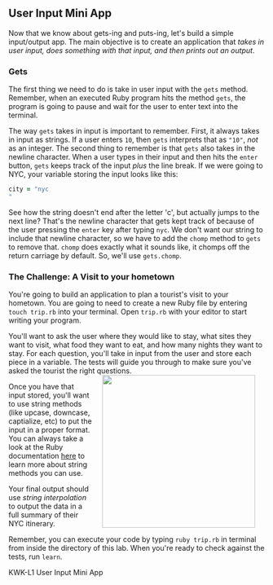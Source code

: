 ## User Input Mini App
Now that we know about gets-ing and puts-ing, let's build a simple input/output app. The main objective is to create an application that _takes in user input, does something with that input, and then prints out an output_.

### Gets
The first thing we need to do is take in user input with the `gets` method. Remember, when an executed Ruby program hits the method `gets`, the program is going to pause and wait for the user to enter text into the terminal.

The way `gets` takes in input is important to remember. First, it always takes in input as strings. If a user enters `10`, then `gets` interprets that as `"10"`, *not* as an integer. The second thing to remember is that `gets` also takes in the newline character. When a user types in their input and then hits the `enter` button, `gets` keeps track of the input *plus* the line break. If we were going to NYC, your variable storing the input looks like this:

```ruby
city = "nyc
"
```
See how the string doesn't end after the letter 'c', but actually jumps to the next line? That's the newline character that gets kept track of because of the user pressing the `enter` key after typing `nyc`. We don't want our string to include that newline character, so we have to add the `chomp` method to `gets` to remove that. `chomp` does exactly what it sounds like, it chomps off the return carriage by default. So, we'll use `gets.chomp`.

### The Challenge: A Visit to your hometown
 You're going to build an application to plan a tourist's visit to your hometown. You are going to need to create a new Ruby file by entering `touch trip.rb` into your terminal. Open `trip.rb` with your editor to start writing your program.

You'll want to ask the user where they would like to stay, what sites they want to visit, what food they want to eat, and how many nights they want to stay. For each question, you'll take in input from the user and store each piece in a variable. The tests will guide you through to make sure you've asked the tourist the right questions. <img src="http://new.kudoz.ca/wp-content/uploads/2015/06/FullSizeRender-3-300x193.jpg" align="right" width="300" hspace="20">

Once you have that input stored, you'll want to use string methods (like upcase, downcase, captialize, etc) to put the input in a proper format. You can always take a look at the Ruby documentation [here](http://www.ruby-doc.org/core-2.1.2/String.html) to learn more about string methods you can use. 

Your final output should use *string interpolation* to output the data in a full summary of their NYC itinerary. 

Remember, you can execute your code by typing `ruby trip.rb` in terminal from inside the directory of this lab. When you're ready to check against the tests, run `learn`.

<p data-visibility='hidden'>KWK-L1 User Input Mini App</p>
